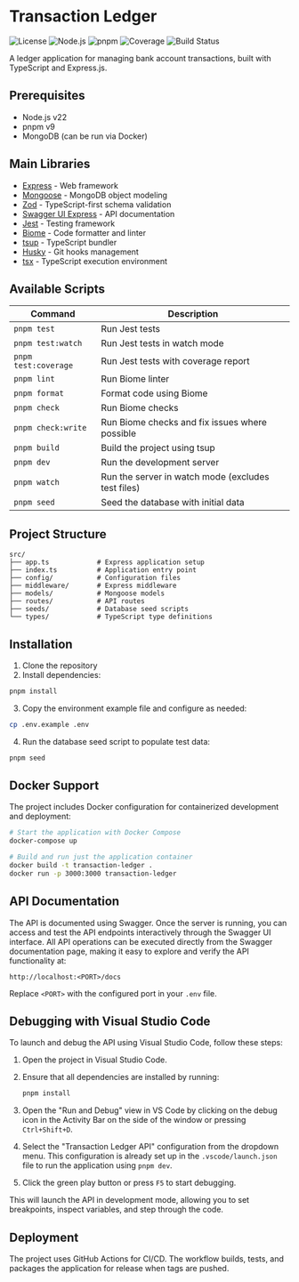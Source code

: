 # Transaction Ledger

![License](https://img.shields.io/badge/license-MIT-blue)
![Node.js](https://img.shields.io/badge/node-v22-brightgreen)
![pnpm](https://img.shields.io/badge/pnpm-v9-blue)
![Coverage](https://img.shields.io/badge/coverage-100%25-brightgreen)
![Build Status](https://img.shields.io/github/actions/workflow/status/Kmario19/TransactionLedger/ci.yml)

A ledger application for managing bank account transactions, built with TypeScript and Express.js.

## Prerequisites

- Node.js v22
- pnpm v9
- MongoDB (can be run via Docker)

## Main Libraries

- [Express](https://expressjs.com/) - Web framework
- [Mongoose](https://mongoosejs.com/) - MongoDB object modeling
- [Zod](https://zod.dev/) - TypeScript-first schema validation
- [Swagger UI Express](https://github.com/scottie1984/swagger-ui-express) - API documentation
- [Jest](https://jestjs.io/) - Testing framework
- [Biome](https://biomejs.dev/) - Code formatter and linter
- [tsup](https://github.com/egoist/tsup) - TypeScript bundler
- [Husky](https://typicode.github.io/husky/) - Git hooks management
- [tsx](https://github.com/esbuild-kit/tsx) - TypeScript execution environment

## Available Scripts

| Command | Description |
|---------|-------------|
| `pnpm test` | Run Jest tests |
| `pnpm test:watch` | Run Jest tests in watch mode |
| `pnpm test:coverage` | Run Jest tests with coverage report |
| `pnpm lint` | Run Biome linter |
| `pnpm format` | Format code using Biome |
| `pnpm check` | Run Biome checks |
| `pnpm check:write` | Run Biome checks and fix issues where possible |
| `pnpm build` | Build the project using tsup |
| `pnpm dev` | Run the development server |
| `pnpm watch` | Run the server in watch mode (excludes test files) |
| `pnpm seed` | Seed the database with initial data |

## Project Structure

```
src/
├── app.ts            # Express application setup
├── index.ts          # Application entry point
├── config/           # Configuration files
├── middleware/       # Express middleware
├── models/           # Mongoose models
├── routes/           # API routes
├── seeds/            # Database seed scripts
└── types/            # TypeScript type definitions
```

## Installation

1. Clone the repository
2. Install dependencies:

```bash
pnpm install
```

3. Copy the environment example file and configure as needed:

```bash
cp .env.example .env
```

4. Run the database seed script to populate test data:

```bash
pnpm seed
```

## Docker Support

The project includes Docker configuration for containerized development and deployment:

```bash
# Start the application with Docker Compose
docker-compose up

# Build and run just the application container
docker build -t transaction-ledger . 
docker run -p 3000:3000 transaction-ledger
```

## API Documentation

The API is documented using Swagger. Once the server is running, you can access and test the API endpoints interactively through the Swagger UI interface. All API operations can be executed directly from the Swagger documentation page, making it easy to explore and verify the API functionality at:

```
http://localhost:<PORT>/docs
```

Replace `<PORT>` with the configured port in your `.env` file.

## Debugging with Visual Studio Code

To launch and debug the API using Visual Studio Code, follow these steps:

1. Open the project in Visual Studio Code.
2. Ensure that all dependencies are installed by running:

   ```bash
   pnpm install
   ```

3. Open the "Run and Debug" view in VS Code by clicking on the debug icon in the Activity Bar on the side of the window or pressing `Ctrl+Shift+D`.
4. Select the "Transaction Ledger API" configuration from the dropdown menu. This configuration is already set up in the `.vscode/launch.json` file to run the application using `pnpm dev`.
5. Click the green play button or press `F5` to start debugging.

This will launch the API in development mode, allowing you to set breakpoints, inspect variables, and step through the code.

## Deployment

The project uses GitHub Actions for CI/CD. The workflow builds, tests, and packages the application for release when tags are pushed.

